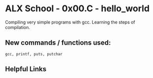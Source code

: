 # ALX School - 0x00.C - hello_world
Compiling very simple programs with gcc. Learning the steps of compilation.
## New commands / functions used:
``gcc, printf, puts, putchar``
## Helpful Links
